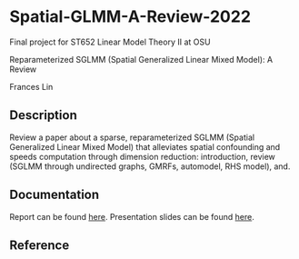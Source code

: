 # Spatial-GLMM-A-Review-2022
Final project for ST652 Linear Model Theory II at OSU

Reparameterized SGLMM (Spatial Generalized Linear Mixed Model): A Review

Frances Lin

## Description 

Review a paper about a sparse, reparameterized SGLMM (Spatial Generalized Linear Mixed Model) that alleviates spatial confounding and speeds computation through dimension reduction: introduction, review (SGLMM through undirected graphs, GMRFs, automodel, RHS model), and.

## Documentation 

Report can be found [here](https://github.com/franceslinyc/Spatial-GLMM-A-Review-2022/blob/main/reporting/Lin_ST652_Project.pdf). Presentation slides can be found [here](https://github.com/franceslinyc/Spatial-GLMM-A-Review-2022/blob/main/reporting/Lin_ST652_Presentation.pdf).


## Reference

